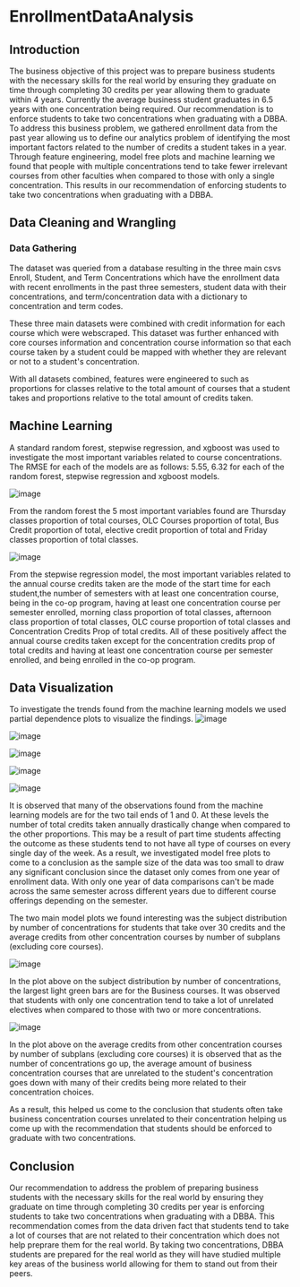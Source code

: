 # EnrollmentDataAnalysis

## Introduction
The business objective of this project was to prepare business students with the necessary skills for the real world by ensuring they graduate on time through completing 30 credits per year allowing them to graduate within 4 years. Currently the average business student graduates in 6.5 years with one concentration being required. Our recommendation is to enforce students to take two concentrations when graduating with a DBBA. To address this business problem, we gathered enrollment data from the past year allowing us to define our analytics problem of identifying the most important factors related to the number of credits a student takes in a year. Through feature engineering, model free plots and machine learning we found that people with multiple concentrations tend to take fewer irrelevant courses from other faculties when compared to those with only a single concentration. This results in our recommendation of enforcing students to take two concentrations when graduating with a DBBA.

## Data Cleaning and Wrangling

### Data Gathering

The dataset was queried from a database resulting in the three main csvs Enroll, Student, and Term Concentrations which have the enrollment data with recent enrollments in the past three semesters, student data with their concentrations, and term/concentration data with a dictionary to concentration and term codes. 

These three main datasets were combined with credit information for each course which were webscraped.
This dataset was further enhanced with core courses information and concentration course information so that each course taken by a student could be mapped with whether they are relevant or not to a student's concentration.

With all datasets combined, features were engineered to such as proportions for classes relative to the total amount of courses that a student takes and proportions relative to the total amount of credits taken.

## Machine Learning

A standard random forest, stepwise regression, and xgboost was used to investigate the most important variables related to course concentrations. The RMSE for each of the models are as follows: 5.55, 6.32 for each of the random forest, stepwise regression and xgboost models.

![image](https://github.com/user-attachments/assets/7cfa9583-0c36-480f-91a0-08ab5bb9ca5f)


From the random forest the 5 most important variables found are Thursday classes proportion of total courses, OLC Courses proportion of total, Bus Credit proportion of total, elective credit proportion of total and Friday classes proportion of total classes.

![image](https://github.com/user-attachments/assets/271da707-f29a-43b2-b464-4dd48fd2b803)


From the stepwise regression model, the most important variables related to the annual course credits taken are the mode of the start time for each student,the number of semesters with at least one concentration course, being in the co-op program, having at least one concentration course per semester enrolled, morning class proportion of total classes, afternoon class proportion of total classes, OLC course proportion of total classes and Concentration Credits Prop of total credits. All of these positively affect the annual course credits taken except for the concentration credits prop of total credits and having at least one concentration course per semester enrolled, and being enrolled in the co-op program.

## Data Visualization

To investigate the trends found from the machine learning models we used partial dependence plots to visualize the findings. 
![image](https://github.com/user-attachments/assets/3875ee3d-c7ca-48b9-8b76-d2d36f4d7324)

![image](https://github.com/user-attachments/assets/de692e61-c760-42c4-aac3-995d0c68832e)

![image](https://github.com/user-attachments/assets/ff227573-c935-433c-b651-ae279b251e5a)

![image](https://github.com/user-attachments/assets/eb45f34c-786f-472c-9130-2bf76696c5cf)

![image](https://github.com/user-attachments/assets/59525aa5-807f-42c3-8261-ed8fa6034d5b)




It is observed that many of the observations found from the machine learning models are for the two tail ends of 1 and 0. At these levels the number of total credits taken annually drastically change when compared to the other proportions. This may be a result of part time students affecting the outcome as these students tend to not have all type of courses on every single day of the week. As a result, we investigated model free plots to come to a conclusion as the sample size of the data was too small to draw any significant conclusion since the dataset only comes from one year of enrollment data. With only one year of data comparisons can't be made across the same semester across different years due to different course offerings depending on the semester. 


The two main model plots we found interesting was the subject distribution by number of concentrations for students that take over 30 credits and the average credits from other concentration courses by number of subplans (excluding core courses).

![image](https://github.com/user-attachments/assets/a1d2e0dd-919b-40ba-abd3-b96e1e3eb23d)


In the plot above on the subject distribution by number of concentrations, the largest light green bars are for the Business courses. It was observed that students with only one concentration tend to take a lot of unrelated electives when compared to those with two or more concentrations.

![image](https://github.com/user-attachments/assets/f6730749-7b70-48dc-ae1b-2e633baff3dd)


In the plot above on the average credits from other concentration courses by number of subplans (excluding core courses) it is observed that as the number of concentrations go up, the average amount of business concentration courses that are unrelated to the student's concentration goes down with many of their credits being more related to their concentration choices.

As a result, this helped us come to the conclusion that students often take business concentration courses unrelated to their concentration helping us come up with the recommendation that students should be enforced to graduate with two concentrations.

## Conclusion

Our recommendation to address the problem of preparing business students with the necessary skills for the real world by ensuring they graduate on time through completing 30 credits per year 
is enforcing students to take two concentrations when graduating with a DBBA. This recommendation comes from the data driven fact that students tend to take a lot of courses that are not related to their concentration which does not help preprare them for the real world. By taking two concentrations, DBBA students are prepared for the real world as they will have studied multiple key areas of the business world allowing for them to stand out from their peers.

